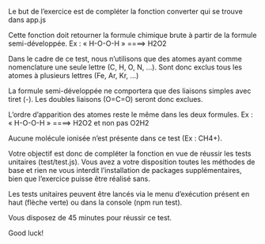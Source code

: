 Le but de l’exercice est de compléter la fonction converter qui se trouve dans app.js

Cette fonction doit retourner la formule chimique brute à partir de la formule semi-développée.
	 Ex : « H-O-O-H » ====> H2O2

Dans le cadre de ce test, nous n’utilisons que des atomes ayant comme nomenclature une seule lettre (C, H, O, N, …). 
Sont donc exclus tous les atomes à plusieurs lettres (Fe, Ar, Kr, …)

La formule semi-développée ne comportera que des liaisons simples avec tiret (-).
Les doubles liaisons (O=C=O) seront donc exclues.

L’ordre d’apparition des atomes reste le même dans les deux formules.
	Ex : « H-O-O-H » ====> H2O2 et non pas O2H2

Aucune molécule ionisée n’est présente dans ce test (Ex : CH4+).

Votre objectif est donc de compléter la fonction en vue de réussir les tests unitaires (test/test.js). Vous avez a votre disposition toutes les méthodes de base et rien ne vous interdit l’installation de packages supplémentaires, bien que l’exercice puisse être réalisé sans.

Les tests unitaires peuvent être lancés via le menu d’exécution présent en haut (flèche verte) ou dans la console (npm run test).

Vous disposez de 45 minutes pour réussir ce test.

Good luck!
